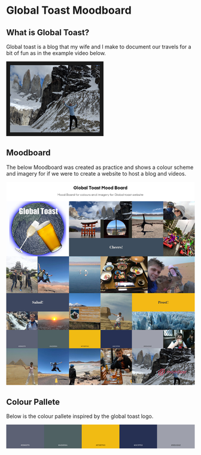 # Global Toast Moodboard 

## What is Global Toast?
Global toast is a blog that my wife and I make to document our travels for a bit of fun as in the example video below. 

<a href="http://www.youtube.com/watch?feature=player_embedded&v=0ZCax0n9ng0t
" target="_blank"><img src="./img.jpg" alt="Torres Del Paine Video" width="240" height="180" border="10" /></a>

## Moodboard

The below Moodboard was created as practice and shows a colour scheme and imagery for if we were to create a website to host a blog and videos.

![Mood Board](./Global_Toast_Mood_Board.jpg "Mood Board")

## Colour Pallete
Below is the colour pallete inspired by the global toast logo.

![Mood Board](./colour_pallete.jpg "Mood Board")